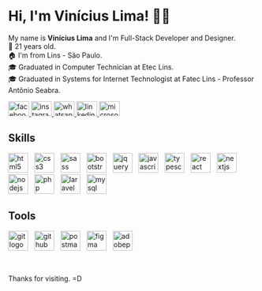 <h1>Hi, I'm Vinícius Lima! 👋🏻</h1>
<p>My name is <b>Vinícius Lima</b> and I'm Full-Stack Developer and Designer.
<br>🚀 21 years old.
<br>🏠 I'm from Lins - São Paulo.
<br>🎓 Graduated in Computer Technician at Etec Lins.
<br>🎓 Graduated in Systems for Internet Technologist at Fatec Lins - Professor Antônio Seabra.</p>

<a href="https://www.facebook.com/viniciuslimaan/" target="_blank">
    <img src="https://raw.githubusercontent.com/maurodesouza/profile-readme-generator/master/src/assets/icons/social/facebook/default.svg" width="42" height="30" alt="facebook logo"  />
</a>
<a href="https://www.instagram.com/viniciuslimaan/" target="_blank">
    <img src="https://raw.githubusercontent.com/maurodesouza/profile-readme-generator/master/src/assets/icons/social/instagram/default.svg" width="42" height="30" alt="instagram logo"  />
</a>
<a href="https://www.linkedin.com/in/viniciuslimaan/" target="_blank">
    <img src="https://raw.githubusercontent.com/maurodesouza/profile-readme-generator/master/src/assets/icons/social/whatsapp/default.svg" width="42" height="30" alt="whatsapp logo"  />
</a>
<a href="https://wa.me/14991212457" target="_blank">
    <img src="https://raw.githubusercontent.com/maurodesouza/profile-readme-generator/master/src/assets/icons/social/linkedin/default.svg" width="42" height="30" alt="linkedin logo"  />
</a>
<a href="mailto:viniciuslimaandre@hotmail.com" target="_blank">
    <img src="https://raw.githubusercontent.com/maurodesouza/profile-readme-generator/master/src/assets/icons/social/microsoft-outlook/default.svg" width="42" height="30" alt="microsoft-outlook logo"  />
</a>

<h2>Skills</h2>
<p>
    <img src="https://cdn.jsdelivr.net/gh/devicons/devicon/icons/html5/html5-original.svg" height="40" alt="html5 logo"  />
    <img width="5" />
    <img src="https://cdn.jsdelivr.net/gh/devicons/devicon/icons/css3/css3-original.svg" height="40" alt="css3 logo"  />
    <img width="5" />
    <img src="https://cdn.jsdelivr.net/gh/devicons/devicon/icons/sass/sass-original.svg" height="40" alt="sass logo"  />
    <img width="5" />
    <img src="https://cdn.jsdelivr.net/gh/devicons/devicon/icons/bootstrap/bootstrap-original.svg" height="40" alt="bootstrap logo"  />
    <img width="5" />
    <img src="https://cdn.simpleicons.org/jquery/0769AD" height="40" alt="jquery logo"  />
    <img width="5" />
    <img src="https://cdn.jsdelivr.net/gh/devicons/devicon/icons/javascript/javascript-original.svg" height="40" alt="javascript logo"  />
    <img width="5" />
    <img src="https://cdn.jsdelivr.net/gh/devicons/devicon/icons/typescript/typescript-original.svg" height="40" alt="typescript logo"  />
    <img width="5" />
    <img src="https://cdn.jsdelivr.net/gh/devicons/devicon/icons/react/react-original.svg" height="40" alt="react logo"  />
    <img width="5" />
    <img src="https://cdn.jsdelivr.net/gh/devicons/devicon/icons/nextjs/nextjs-original.svg" height="40" alt="nextjs logo"  />
    <img width="5" />
    <img src="https://cdn.simpleicons.org/nodedotjs/339933" height="40" alt="nodejs logo"  />
    <img width="5" />
    <img src="https://cdn.simpleicons.org/php/777BB4" height="40" alt="php logo"  />
    <img width="5" />
    <img src="https://cdn.simpleicons.org/laravel/FF2D20" height="40" alt="laravel logo"  />
    <img width="5" />
    <img src="https://cdn.jsdelivr.net/gh/devicons/devicon/icons/mysql/mysql-original.svg" height="40" alt="mysql logo"  />
</p>

<h2>Tools</h2>
<p>
    <img src="https://cdn.simpleicons.org/git/F05032" height="40" alt="git logo"  />
    <img width="5" />
    <img src="https://cdn.simpleicons.org/github/181717" height="40" alt="github logo"  />
    <img width="5" />
    <img src="https://skillicons.dev/icons?i=postman" height="40" alt="postman logo"  />
    <img width="5" />
    <img src="https://cdn.simpleicons.org/figma/F24E1E" height="40" alt="figma logo"  />
    <img width="5" />
    <img src="https://skillicons.dev/icons?i=ps" height="40" alt="adobephotoshop logo"  />
</p>

<br />
<p>Thanks for visiting. =D</p>

